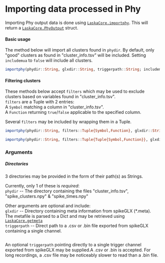 # Importing data processed in Phy

Importing Phy output data is done using [`LaskaCore.importphy`](@ref). This will return a
[`LaskaCore.PhyOutput`](@ref) struct.

#### Basic usage

The method below will import all clusters found in `phydir`. By default, only "good" clusters as found in "cluster\_info.tsv" will be included. Setting `includemua` to `false` will include all clusters.

```julia
importphy(phydir::String, glxdir::String, triggerpath::String; includemua::Bool=false)
```

#### Filtering clusters

These methods below accept `filters` which may be used to exclude clusters based on variables
found in "cluster\_info.tsv".\
`filters` are a Tuple with 2 entries:\
A `Symbol` matching a column in "cluster\_info.tsv".\
A `Function` returning `true`/`false` applicable to the specified column.

Several `filters` may be included by wrapping them in a Tuple.

```julia
importphy(phydir::String, filters::Tuple{Symbol,Function}, glxdir::String="", triggerpath::String=""; includemua::Bool=false)

importphy(phydir::String, filters::Tuple{Tuple{Symbol,Function}}, glxdir::String="", triggerpath::String=""; includemua::Bool=false)
```



### Arguments

##### Directories

3 directories may be provided in the form of their path(s) as Strings.

Currently, only 1 of these is *required*:\
`phydir` -- The directory containing the files "cluster_info.tsv", "spike_clusters.npy" & "spike_times.npy"

Other arguments are optional and include:\
`glxdir` -- Directory containing meta information from spikeGLX (*.meta). The metafile is
parsed to a Dict and may be retrieved using [`LaskaCore.getmeta`](@ref)\
`triggerpath` -- Direct path to a .csv or .bin file exported from spikeGLX containing a
single channel.

```julia

```

An optional `triggerpath` pointing directly to a single trigger channel exported from spikeGLX may be supplied.A .csv or .bin is accepted. For long recordings, a .csv file may be noticeably slower to read than a .bin file.
